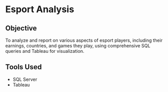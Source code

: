 # Esport Analysis

## Objective
To analyze and report on various aspects of esport players, including their earnings, countries, and games they play, using comprehensive SQL queries and Tableau for visualization.

## Tools Used
- SQL Server
- Tableau
